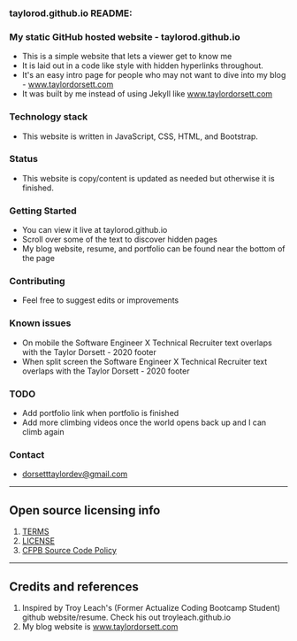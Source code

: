 ### taylorod.github.io README:

### My static GitHub hosted website - taylorod.github.io
- This is a simple website that lets a viewer get to know me
- It is laid out in a code like style with hidden hyperlinks throughout.
- It's an easy intro page for people who may not want to dive into my blog - www.taylordorsett.com
- It was built by me instead of using Jekyll like www.taylordorsett.com

### Technology stack
 - This website is written in JavaScript, CSS, HTML, and Bootstrap.
 
### Status
 - This website is copy/content is updated as needed but otherwise it is finished. 
 
### Getting Started
- You can view it live at taylorod.github.io
- Scroll over some of the text to discover hidden pages
- My blog website, resume, and portfolio can be found near the bottom of the page

### Contributing
- Feel free to suggest edits or improvements

### Known issues
- On mobile the Software Engineer X Technical Recruiter text overlaps with the Taylor Dorsett - 2020 footer
- When split screen the Software Engineer X Technical Recruiter text overlaps with the Taylor Dorsett - 2020 footer

### TODO
- Add portfolio link when portfolio is finished
- Add more climbing videos once the world opens back up and I can climb again

### Contact
- dorsetttaylordev@gmail.com

---

## Open source licensing info
1. [TERMS](TERMS.md)
2. [LICENSE](LICENSE)
3. [CFPB Source Code Policy](https://github.com/cfpb/source-code-policy/)

----

## Credits and references

1. Inspired by Troy Leach's (Former Actualize Coding Bootcamp Student) github website/resume. Check his out troyleach.github.io
2. My blog website is www.taylordorsett.com
